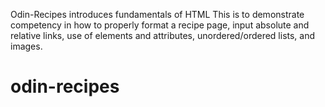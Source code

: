 Odin-Recipes introduces fundamentals of HTML
This is to demonstrate competency in how to properly format a recipe page, input absolute and relative links, use of elements and attributes, unordered/ordered lists, and images. 
# odin-recipes
